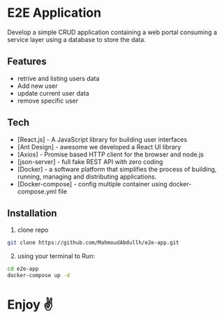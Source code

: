 # E2E Application

Develop a simple CRUD application containing a web portal consuming a service layer using 
a database to store the data.

## Features

- retrive and listing users data
- Add new user
- update current user data
- remove specific user


## Tech

- [React.js] - A JavaScript library for building user interfaces
- [Ant Design] - awesome we developed a React UI library
- [Axios] - Promise based HTTP client for the browser and node.js
- [json-server] - full fake REST API with zero coding
- [Docker] - a software platform that simplifies the process of building, running, managing and distributing applications.
- [Docker-compose] - config multiple container using docker-compose.yml file

## Installation

1. clone repo 

```sh
git clone https://github.com/MahmoudAbdullh/e2e-app.git
```

2. using your terminal to Run: 

```sh
cd e2e-app
docker-compose up -d
```

# Enjoy ✌
